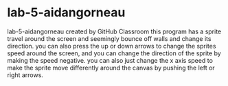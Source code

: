 # lab-5-aidangorneau
lab-5-aidangorneau created by GitHub Classroom
this program has a sprite travel around the screen and seemingly bounce off walls and change its direction. 
you can also press the up or down arrows to change the sprites speed around the screen,
and you can change the direction of the sprite by making the speed negative. 
you can also just change the x axis speed to make the sprite move differently around the canvas by pushing the left or right arrows. 
